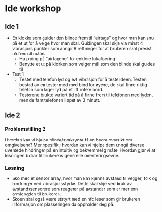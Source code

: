 # Ide workshop

## Ide 1

- En klokke som guider den blinde frem til “airtags” og hvor man kan snu på et ut for å velge hvor man skal. Guidingen skal skje via minst 4 vibrasjons punkter som anngir 8 rettninger for at brukeren skal presist nå frem til målet.
    - Ha piping på “airtagene” for enklere lokalisering
    - Benytte et ut på klokken som velger mål som den blinde skal guides til
- Test 1
    - Testet med telefon lyd og evt vibrasjon for å teste ideen. Testen bestod av en tester med med bind for øyene, de skal finne riktig telefon som lager lyd på et litt rotete bord.
    - Testerene brukte variert tid på å finne frem til telefonen med lyden, men de fant telefonen iløpet av 3 minutt.

## Ide 2

### Problemstilling 2

Hvordan kan vi hjelpe blinde/svaksynte få en bedre oversikt om omgivelsene? Mer spesifikt; hvordan kan vi hjelpe dem unngå diverse uventede hindringer på en intuitiv og bekvemmelig måte. Hvordan gjør vi at løsningen bidrar til brukerens generelle orienteringsevne.

### Løsning

- Sko med et sensor array, hvor man kan kjenne avstand til vegger, folk og hindringer ved vibrasjonsstyrke. Dette skal skje ved bruk av avstandssensorere som reagerer på avstander som er mer enn armlengden til brukeren.
- Skoen skal også være utstyrt med en nfc leser som gir brukeren informasjon om plasseringen du oppholder deg på.
